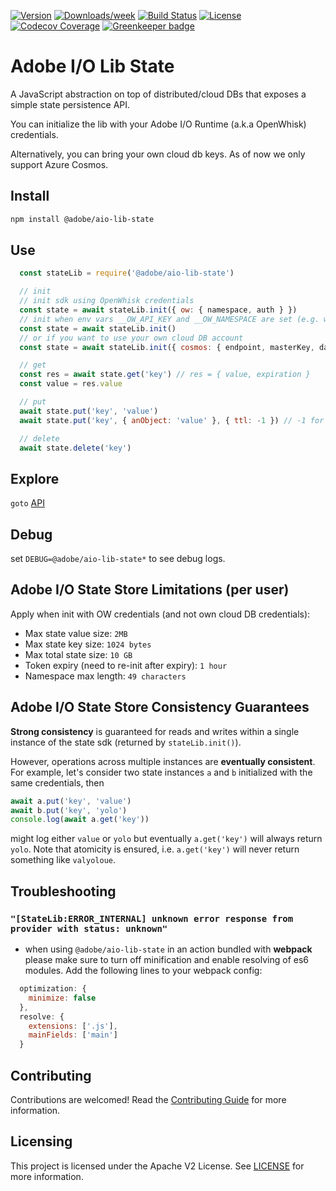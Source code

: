 <!--
Copyright 2019 Adobe. All rights reserved.
This file is licensed to you under the Apache License, Version 2.0 (the "License");
you may not use this file except in compliance with the License. You may obtain a copy
of the License at http://www.apache.org/licenses/LICENSE-2.0

Unless required by applicable law or agreed to in writing, software distributed under
the License is distributed on an "AS IS" BASIS, WITHOUT WARRANTIES OR REPRESENTATIONS
OF ANY KIND, either express or implied. See the License for the specific language
governing permissions and limitations under the License.
-->

[![Version](https://img.shields.io/npm/v/@adobe/aio-lib-state.svg)](https://npmjs.org/package/@adobe/aio-lib-state)
[![Downloads/week](https://img.shields.io/npm/dw/@adobe/aio-lib-state.svg)](https://npmjs.org/package/@adobe/aio-lib-state)
[![Build Status](https://travis-ci.com/adobe/aio-lib-state.svg?branch=master)](https://travis-ci.com/adobe/aio-lib-state)
[![License](https://img.shields.io/badge/License-Apache%202.0-blue.svg)](https://opensource.org/licenses/Apache-2.0)
[![Codecov Coverage](https://img.shields.io/codecov/c/github/adobe/aio-lib-state/master.svg?style=flat-square)](https://codecov.io/gh/adobe/aio-lib-state/) [![Greenkeeper badge](https://badges.greenkeeper.io/adobe/aio-lib-state.svg)](https://greenkeeper.io/)

# Adobe I/O Lib State

A JavaScript abstraction on top of distributed/cloud DBs that exposes a simple state persistence API.

You can initialize the lib with your Adobe I/O Runtime (a.k.a OpenWhisk) credentials.

Alternatively, you can bring your own cloud db keys. As of now we only support Azure Cosmos.

## Install

```bash
npm install @adobe/aio-lib-state
```

## Use

```js
  const stateLib = require('@adobe/aio-lib-state')

  // init
  // init sdk using OpenWhisk credentials
  const state = await stateLib.init({ ow: { namespace, auth } })
  // init when env vars __OW_API_KEY and __OW_NAMESPACE are set (e.g. when running in an OpenWhisk action)
  const state = await stateLib.init()
  // or if you want to use your own cloud DB account
  const state = await stateLib.init({ cosmos: { endpoint, masterKey, databaseId, containerId, partitionKey } })

  // get
  const res = await state.get('key') // res = { value, expiration }
  const value = res.value

  // put
  await state.put('key', 'value')
  await state.put('key', { anObject: 'value' }, { ttl: -1 }) // -1 for no expiry, defaults to 86400 (24 hours)

  // delete
  await state.delete('key')
```

## Explore

`goto` [API](doc/api.md)

## Debug

set `DEBUG=@adobe/aio-lib-state*` to see debug logs.

## Adobe I/O State Store Limitations (per user)

Apply when init with OW credentials (and not own cloud DB credentials):

- Max state value size: `2MB`
- Max state key size: `1024 bytes`
- Max total state size: `10 GB`
- Token expiry (need to re-init after expiry): `1 hour`
- Namespace max length: `49 characters`

## Adobe I/O State Store Consistency Guarantees

**Strong consistency** is guaranteed for reads and writes within a single instance of the state sdk (returned by `stateLib.init()`).

However, operations across multiple instances are **eventually consistent**. For example, let's consider two state instances `a` and `b` initialized with the same credentials, then 

```javascript
await a.put('key', 'value')
await b.put('key', 'yolo')
console.log(await a.get('key'))
```

might log either `value` or `yolo` but eventually `a.get('key')` will always return `yolo`. Note that atomicity is ensured, i.e.  `a.get('key')` will never return something like `valyoloue`.


## Troubleshooting

### `"[StateLib:ERROR_INTERNAL] unknown error response from provider with status: unknown"`
- when using `@adobe/aio-lib-state` in an action bundled with **webpack** please make sure to turn off minification and enable resolving of es6 modules. Add the following lines to your webpack config:
```javascript
  optimization: {
    minimize: false
  },
  resolve: {
    extensions: ['.js'],
    mainFields: ['main']
  }
```

## Contributing

Contributions are welcomed! Read the [Contributing Guide](./.github/CONTRIBUTING.md) for more information.

## Licensing

This project is licensed under the Apache V2 License. See [LICENSE](LICENSE) for more information.
